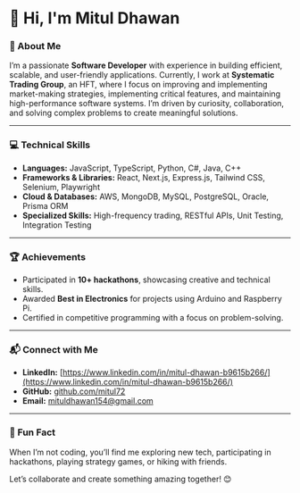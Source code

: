 # 👋 Hi, I'm **Mitul Dhawan**

### 🚀 About Me
I’m a passionate **Software Developer** with experience in building efficient, scalable, and user-friendly applications. Currently, I work at **Systematic Trading Group**, an HFT, where I focus on improving and implementing market-making strategies, implementing critical features, and maintaining high-performance software systems. I’m driven by curiosity, collaboration, and solving complex problems to create meaningful solutions.

---

### 💻 Technical Skills
- **Languages:** JavaScript, TypeScript, Python, C#, Java, C++
- **Frameworks & Libraries:** React, Next.js, Express.js, Tailwind CSS, Selenium, Playwright  
- **Cloud & Databases:** AWS, MongoDB, MySQL, PostgreSQL, Oracle, Prisma ORM  
- **Specialized Skills:** High-frequency trading, RESTful APIs, Unit Testing, Integration Testing  

---

### 🏆 Achievements
- Participated in **10+ hackathons**, showcasing creative and technical skills.  
- Awarded **Best in Electronics** for projects using Arduino and Raspberry Pi.  
- Certified in competitive programming with a focus on problem-solving.  

---

### 📬 Connect with Me
- **LinkedIn:** [https://www.linkedin.com/in/mitul-dhawan-b9615b266/](https://www.linkedin.com/in/mitul-dhawan-b9615b266/)  
- **GitHub:** [github.com/mitul72](https://github.com/mitul72)  
- **Email:** mituldhawan154@gmail.com  

---

### 🌟 Fun Fact
When I’m not coding, you’ll find me exploring new tech, participating in hackathons, playing strategy games, or hiking with friends.  

Let’s collaborate and create something amazing together! 😊
